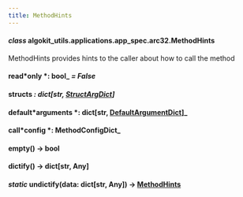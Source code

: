 ```yaml
---
title: MethodHints
---
```


#### _class_ algokit_utils.applications.app_spec.arc32.MethodHints

MethodHints provides hints to the caller about how to call the method

#### read*only *: bool\_ _= False_

#### structs _: dict[str, [StructArgDict](/reference/algokit-utils-py/api/applications/app_spec/arc32/structargdict/#algokit_utils.applications.app_spec.arc32.StructArgDict)]_

#### default*arguments *: dict[str, [DefaultArgumentDict](/reference/algokit-utils-py/api/applications/app_spec/arc32/defaultargumentdict/#algokit_utils.applications.app_spec.arc32.DefaultArgumentDict)]\_

#### call*config *: MethodConfigDict\_

#### empty() → bool

#### dictify() → dict[str, Any]

#### _static_ undictify(data: dict[str, Any]) → [MethodHints](#algokit_utils.applications.app_spec.arc32.MethodHints)
